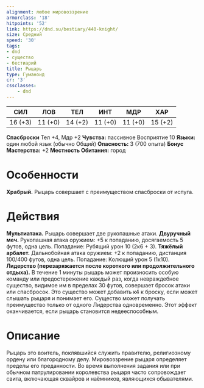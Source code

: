 ```yaml
---
alignment: любое мировоззрение
armorclass: '18'
hitpoints: '52'
link: https://dnd.su/bestiary/440-knight/
size: Средний
speed: '30'
tags:
- dnd
- существо
- бестиарий
title: Рыцарь
type: Гуманоид
cr: '3'
cssclasses:
    - dnd
---
```



| СИЛ | ЛОВ | ТЕЛ | ИНТ | МДР | ХАР |
|---|---|---|---|---|---|
| 16 (+3) | 11 (+0) | 14 (+2) | 11 (+0) | 11 (+0) | 15 (+2) |
**Спасброски** Тел +4, Мдр +2
**Чувства:** пассивное Восприятие 10
**Языки:** один любой язык (обычно Общий)
**Опасность:** 3 (700 опыта)
**Бонус Мастерства:** +2
**Местность Обитания:** город


# Особенности
**Храбрый.** Рыцарь совершает с преимуществом спасброски от испуга.


# Действия
**Мультиатака.** Рыцарь совершает две рукопашные атаки.
**Двуручный меч.** Рукопашная атака оружием: +5 к попаданию, досягаемость 5 футов, одна цель. Попадание: Рубящий урон 10 (2к6 + 3).
**Тяжёлый арбалет.** Дальнобойная атака оружием: +2 к попаданию, дистанция 100/400 футов, одна цель. Попадание: Колющий урон 5 (1к10).
**Лидерство (перезаряжается после короткого или продолжительного отдыха).** В течение 1 минуты рыцарь может произносить особую команду или предостережение каждый раз, когда невраждебное существо, видимое им в пределах 30 футов, совершает бросок атаки или спасбросок. Это существо может добавить к4 к броску, если может слышать рыцаря и понимает его. Существо может получать преимущество только от одного Лидерства одновременно. Этот эффект оканчивается, если рыцарь становится недееспособным.


# Описание
Рыцарь это воитель, поклявшийся служить правителю, религиозному ордену или благородному делу. Мировоззрение рыцаря определяет пределы его преданности. Во время выполнения задания или при обычном патрулировании королевства рыцаря часто сопровождает свита, включающая сквайров и наёмников, являющихся обывателями.